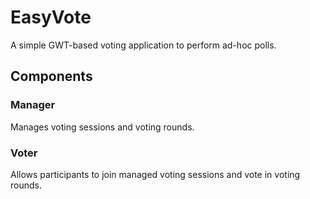 EasyVote
========
A simple GWT-based voting application to perform ad-hoc polls.

Components
----------
### Manager
Manages voting sessions and voting rounds.

### Voter
Allows participants to join managed voting sessions and vote in voting rounds.

